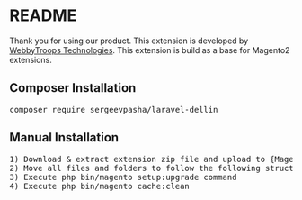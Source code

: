 # README
Thank you for using our product.
This extension is developed by [WebbyTroops Technologies](https://webbytroops.com/). This extension is build as a base for Magento2 extensions.

## Composer Installation
<pre>composer require sergeevpasha/laravel-dellin</pre>

## Manual Installation
<pre>
1) Download & extract extension zip file and upload to {Magento Root}/app/code folder.
2) Move all files and folders to follow the following structure {Magento Root}/app/code/WebbyTroops/Core.
3) Execute php bin/magento setup:upgrade command
4) Execute php bin/magento cache:clean
</pre>
